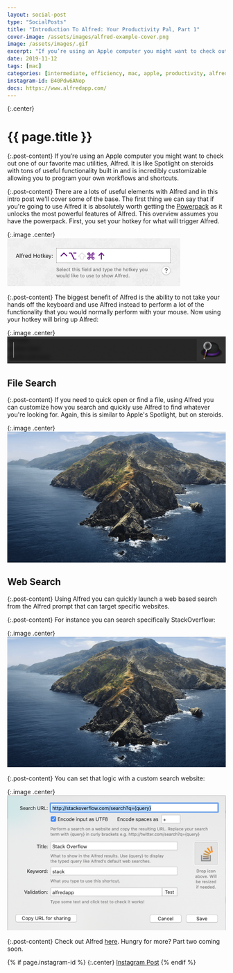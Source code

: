 ```yaml
---
layout: social-post
type: "SocialPosts"
title: "Introduction To Alfred: Your Productivity Pal, Part 1"
cover-image: /assets/images/alfred-example-cover.png
image: /assets/images/.gif
excerpt: "If you’re using an Apple computer you might want to check out one of our favorite mac utilities, Alfred. It is like Spotlight on steroids.."
date: 2019-11-12
tags: [mac]
categories: [intermediate, efficiency, mac, apple, productivity, alfred]
instagram-id: B40Pdw6ANop
docs: https://www.alfredapp.com/
---
```

{:.center}
# {{ page.title }}

{:.post-content}
If you’re using an Apple computer you might want to check out one of our favorite
mac utilities, Alfred. It is like Spotlight on steroids with tons of useful
functionality built in and is incredibly customizable allowing you to program
your own workflows and shortcuts.

{:.post-content}
There are a lots of useful elements with Alfred and in this intro post we'll cover
some of the base. The first thing we can say that if you're going to use Alfred
it is absolutely worth getting the <a href="https://www.alfredapp.com/powerpack/" target="_blank">Powerpack</a>
as it unlocks the most powerful features of Alfred. This overview assumes you have
the powerpack. First, you set your hotkey for what will trigger Alfred.

{:.image .center}
![alfred-hotkey](/assets/images/alfred-hotkey.png)

{:.post-content}
The biggest benefit of Alfred is the ability to not take your hands off the keyboard and use
Alfred instead to perform a lot of the functionality that you would normally perform
with your mouse. Now using your hotkey will bring up Alfred:

{:.image .center}
![alfred-prompt](/assets/images/alfred-prompt.png)

## File Search

{:.post-content}
If you need to quick open or find a file, using Alfred you can customize how you
search and quickly use Alfred to find whatever you're looking for. Again, this
is similar to Apple's Spotlight, but on steroids.

{:.image .center}
![alfred-find-gif](/assets/images/alfred-find-example.gif)

## Web Search

{:.post-content}
Using Alfred you can quickly launch a web based search from the Alfred prompt
that can target specific websites.

{:.post-content}
For instance you can search specifically StackOverflow:

{:.image .center}
![alfred-stack-gif](/assets/images/alfred-stack-search.gif)

{:.post-content}
You can set that logic with a custom search website:

{:.image .center}
![alfred-stack-custom-setting](/assets/images/alfred-stack-custom-setting.png)

{:.post-content}
Check out Alfred <a href="{{page.docs}}" target="_blank">here</a>. Hungry for more? Part two coming soon.

{% if page.instagram-id %}
{:.center}
<a class="insta-link" href="https://www.instagram.com/p/{{page.instagram-id}}" target="_blank">Instagram Post</a>
{% endif %}
